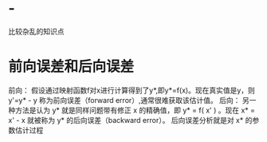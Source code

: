 # -
比较杂乱的知识点

# 前向误差和后向误差

前向： 
假设通过映射函数f对x进行计算得到了y*,即y*=f(x)。现在真实值是y，则y'=y* - y 称为前向误差（forward error）,通常很难获取该估计值。
后向：
另一种方法是认为 y* 就是同样问题带有修正 x 的精确值，即 y* = f( x' ) 。现在 x* = x' - x 就被称为 y* 的后向误差（backward error）。
后向误差分析就是对 x* 的参数估计过程
